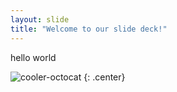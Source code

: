 ```yaml
---
layout: slide
title: "Welcome to our slide deck!"
---
```


hello world

![cooler-octocat](https://octodex.github.com/images/twenty-percent-cooler-octocat.png)
{: .center}
